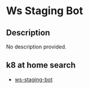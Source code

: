 # Ws Staging Bot

## Description

No description provided.

## k8 at home search

- [ws-staging-bot](https://nanne.dev/k8s-at-home-search/#/ws-staging-bot)
